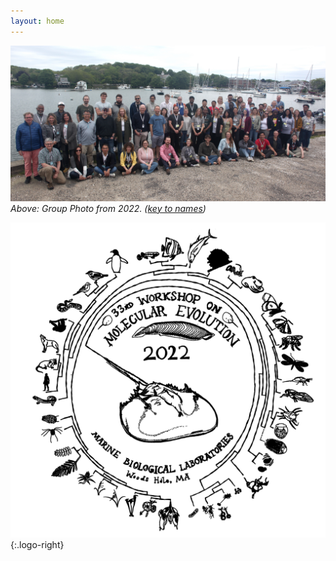 ```yaml
---
layout: home
---
```

![Group photo from 2022 workshop](assets/img/group-photos/group-photo-2022.jpg)
_Above: Group Photo from 2022. ([key to names](/group-photos/2022/))_

![2022 t-shirt design](assets/img/tshirt-2022.png){:.logo-right}
